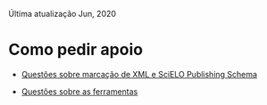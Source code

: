 Última atualização Jun, 2020


# Como pedir apoio
    
- [Questões sobre marcação de XML e SciELO Publishing Schema](http://groups.google.com/group/scielo-xml)

- [Questões sobre as ferramentas](http://groups.google.com/group/scielo-discuss)

